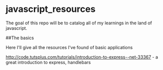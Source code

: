 # javascript_resources

The goal of this repo will be to catalog all of my learnings in the land of javascript.

##The basics

Here I'll give all the resources I've found of basic applications

http://code.tutsplus.com/tutorials/introduction-to-express--net-33367 - a great introduction to express, handlebars
